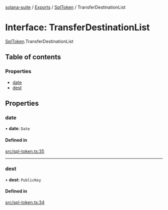 [solana-suite](../README.md) / [Exports](../modules.md) / [SplToken](../modules/SplToken.md) / TransferDestinationList

# Interface: TransferDestinationList

[SplToken](../modules/SplToken.md).TransferDestinationList

## Table of contents

### Properties

- [date](SplToken.TransferDestinationList.md#date)
- [dest](SplToken.TransferDestinationList.md#dest)

## Properties

### date

• **date**: `Date`

#### Defined in

[src/spl-token.ts:35](https://github.com/fukaoi/solana-suite/blob/6dc9bbe/src/spl-token.ts#L35)

___

### dest

• **dest**: `PublicKey`

#### Defined in

[src/spl-token.ts:34](https://github.com/fukaoi/solana-suite/blob/6dc9bbe/src/spl-token.ts#L34)
